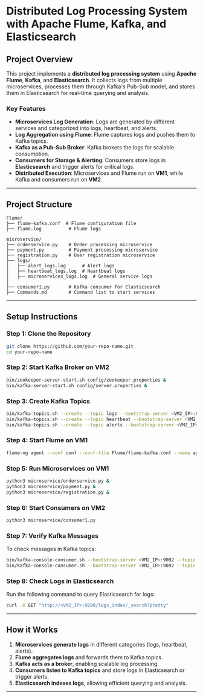 # **Distributed Log Processing System with Apache Flume, Kafka, and Elasticsearch**

## **Project Overview**
This project implements a **distributed log processing system** using **Apache Flume**, **Kafka**, and **Elasticsearch**. It collects logs from multiple microservices, processes them through Kafka's Pub-Sub model, and stores them in Elasticsearch for real-time querying and analysis.

### **Key Features**
- **Microservices Log Generation**: Logs are generated by different services and categorized into logs, heartbeat, and alerts.
- **Log Aggregation using Flume**: Flume captures logs and pushes them to Kafka topics.
- **Kafka as a Pub-Sub Broker**: Kafka brokers the logs for scalable consumption.
- **Consumers for Storage & Alerting**: Consumers store logs in **Elasticsearch** and trigger alerts for critical logs.
- **Distributed Execution**: Microservices and Flume run on **VM1**, while Kafka and consumers run on **VM2**.

---

## **Project Structure**
```
Flume/
├── flume-kafka.conf  # Flume configuration file
├── flume.log          # Flume logs

microservice/
├── orderservice.py    # Order processing microservice
├── payment.py         # Payment processing microservice
├── registration.py    # User registration microservice
├── logs/
│   ├── alert_logs.log      # Alert logs
│   ├── heartbeat_logs.log  # Heartbeat logs
│   ├── microservices_logs.log  # General service logs
│
├── consumer1.py       # Kafka consumer for Elasticsearch
├── Commands.md        # Command list to start services
```

---

## **Setup Instructions**
### **Step 1: Clone the Repository**
```bash
git clone https://github.com/your-repo-name.git
cd your-repo-name
```

### **Step 2: Start Kafka Broker on VM2**
```bash
bin/zookeeper-server-start.sh config/zookeeper.properties &
bin/kafka-server-start.sh config/server.properties &
```

### **Step 3: Create Kafka Topics**
```bash
bin/kafka-topics.sh --create --topic logs --bootstrap-server <VM2_IP>:9092
bin/kafka-topics.sh --create --topic heartbeat --bootstrap-server <VM2_IP>:9092
bin/kafka-topics.sh --create --topic alerts --bootstrap-server <VM2_IP>:9092
```

### **Step 4: Start Flume on VM1**
```bash
flume-ng agent --conf conf --conf-file Flume/flume-kafka.conf --name agent1 -Dflume.root.logger=INFO,console
```

### **Step 5: Run Microservices on VM1**
```bash
python3 microservice/orderservice.py &
python3 microservice/payment.py &
python3 microservice/registration.py &
```

### **Step 6: Start Consumers on VM2**
```bash
python3 microservice/consumer1.py
```

### **Step 7: Verify Kafka Messages**
To check messages in Kafka topics:
```bash
bin/kafka-console-consumer.sh --bootstrap-server <VM2_IP>:9092 --topic logs --from-beginning
bin/kafka-console-consumer.sh --bootstrap-server <VM2_IP>:9092 --topic heartbeat --from-beginning
```

### **Step 8: Check Logs in Elasticsearch**
Run the following command to query Elasticsearch for logs:
```bash
curl -X GET "http://<VM2_IP>:9200/logs_index/_search?pretty"
```

---

## **How it Works**
1. **Microservices generate logs** in different categories (logs, heartbeat, alerts).
2. **Flume aggregates logs** and forwards them to Kafka topics.
3. **Kafka acts as a broker**, enabling scalable log processing.
4. **Consumers listen to Kafka topics** and store logs in Elasticsearch or trigger alerts.
5. **Elasticsearch indexes logs**, allowing efficient querying and analysis.

---
